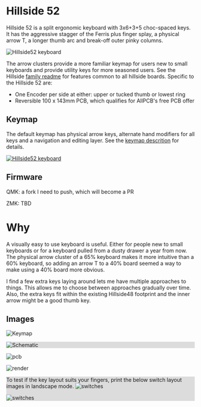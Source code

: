 # Hillside 52

Hillside 52 is a split ergonomic keyboard with 3x6+3+5 choc-spaced keys.
It has the aggressive stagger of the Ferris plus
  finger splay, a physical arrow T, a longer thumb arc
  and break-off outer pinky columns.

![Hillside52 keyboard](https://github.com/mmccoyd/hillside/wiki/image/board/hill52_photo.png "Hillside 52 keyboard")

The arrow clusters provide a more familiar keymap for users new to small keyboards and provide utility keys for more seasoned users. See the Hillside [family readme](../README.md) for features common to all hillside boards. Specific to the Hillside 52 are: 

* One Encoder per side at either: upper or tucked thumb or lowest ring
* Reversible 100 x 143mm PCB, which qualifies for AllPCB's free PCB offer

## Keymap

The default keymap has physical arrow keys, alternate hand modifiers for all keys and a navigation and editing layer. See the [keymap descrition](https://github.com/mmccoyd/hillside/wiki/Hillside%2052%20Keymap) for details.

[![Hillside52 keyboard](https://github.com/mmccoyd/hillside/wiki/image/keymap/hill52_summary_600.png "Hillside 52 keyboard three main layers")](https://github.com/mmccoyd/hillside/wiki/Hillside%2052%20Keymap)

## Firmware

QMK: a fork I need to push, which will become a PR

<!---

[Hillside58 fork](https://github.com/mmccoyd/qmk_firmware)
to be pushed and added as PR to QMK.
-->

ZMK: TBD

# Why

A visually easy to use keyboard is useful. Either for people new to small keyboards or for a keyboard pulled from a dusty drawer a year from now. The physical arrow cluster of a 65% keyboard makes it more intuitive than a 60% keyboard, so adding an arrow T to a 40% board seemed a way to make using a 40% board more obvious.

I find a few extra keys laying around lets me have multiple approaches to things. This allows me to choose between approaches gradually over time.
Also, the extra keys fit within the existing Hillside48 footprint and the inner arrow might be a good thumb key.


## Images

![Keymap](doc/image/hill56_keymap.png "PCB")

<div style="background-color:#DCDCDC;">

![Schematic](doc/image/hill56_schematic.svg "Schematic")
</div>

![pcb](doc/image/hill56_pcb.png "PCB")

![render](doc/image/hill56_pcb_render.png "Front Render")

<div style="background-color:#DCDCDC;">

To test if the key layout suits your fingers,
 print the below switch layout images in landscape mode.
![switches](doc/image/hill56_switches_left.svg "Switch Layout Left")

![switches](doc/image/hill56_switches_right.svg "Switch Layout Right")
</div>
